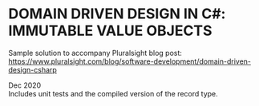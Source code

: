 # DOMAIN DRIVEN DESIGN IN C#: IMMUTABLE VALUE OBJECTS

Sample solution to accompany Pluralsight blog post:  
https://www.pluralsight.com/blog/software-development/domain-driven-design-csharp

Dec 2020  
Includes unit tests and the compiled version of the record type.  
